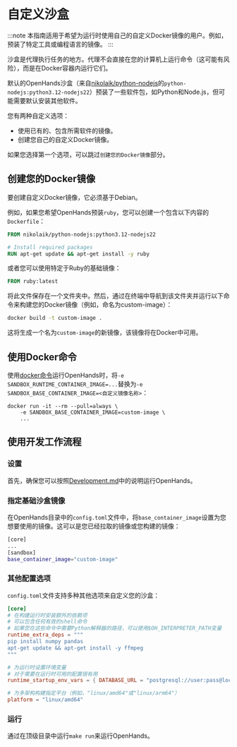 # 自定义沙盒

:::note
本指南适用于希望为运行时使用自己的自定义Docker镜像的用户。例如，预装了特定工具或编程语言的镜像。
:::

沙盒是代理执行任务的地方。代理不会直接在您的计算机上运行命令（这可能有风险），而是在Docker容器内运行它们。

默认的OpenHands沙盒（来自[nikolaik/python-nodejs](https://hub.docker.com/r/nikolaik/python-nodejs)的`python-nodejs:python3.12-nodejs22`）预装了一些软件包，如Python和Node.js，但可能需要默认安装其他软件。

您有两种自定义选项：

- 使用已有的、包含所需软件的镜像。
- 创建您自己的自定义Docker镜像。

如果您选择第一个选项，可以跳过`创建您的Docker镜像`部分。

## 创建您的Docker镜像

要创建自定义Docker镜像，它必须基于Debian。

例如，如果您希望OpenHands预装`ruby`，您可以创建一个包含以下内容的`Dockerfile`：

```dockerfile
FROM nikolaik/python-nodejs:python3.12-nodejs22

# Install required packages
RUN apt-get update && apt-get install -y ruby
```

或者您可以使用特定于Ruby的基础镜像：

```dockerfile
FROM ruby:latest
```

将此文件保存在一个文件夹中。然后，通过在终端中导航到该文件夹并运行以下命令来构建您的Docker镜像（例如，命名为custom-image）：
```bash
docker build -t custom-image .
```

这将生成一个名为`custom-image`的新镜像，该镜像将在Docker中可用。

## 使用Docker命令

使用[docker命令](/modules/usage/installation#start-the-app)运行OpenHands时，将`-e SANDBOX_RUNTIME_CONTAINER_IMAGE=...`替换为`-e SANDBOX_BASE_CONTAINER_IMAGE=<自定义镜像名称>`：

```commandline
docker run -it --rm --pull=always \
    -e SANDBOX_BASE_CONTAINER_IMAGE=custom-image \
    ...
```

## 使用开发工作流程

### 设置

首先，确保您可以按照[Development.md](https://github.com/All-Hands-AI/OpenHands/blob/main/Development.md)中的说明运行OpenHands。

### 指定基础沙盒镜像

在OpenHands目录中的`config.toml`文件中，将`base_container_image`设置为您想要使用的镜像。这可以是您已经拉取的镜像或您构建的镜像：

```bash
[core]
...
[sandbox]
base_container_image="custom-image"
```

### 其他配置选项

`config.toml`文件支持多种其他选项来自定义您的沙盒：

```toml
[core]
# 在构建运行时安装额外的依赖项
# 可以包含任何有效的shell命令
# 如果您在这些命令中需要Python解释器的路径，可以使用$OH_INTERPRETER_PATH变量
runtime_extra_deps = """
pip install numpy pandas
apt-get update && apt-get install -y ffmpeg
"""

# 为运行时设置环境变量
# 对于需要在运行时可用的配置很有用
runtime_startup_env_vars = { DATABASE_URL = "postgresql://user:pass@localhost/db" }

# 为多架构构建指定平台（例如，"linux/amd64"或"linux/arm64"）
platform = "linux/amd64"
```

### 运行

通过在顶级目录中运行```make run```来运行OpenHands。